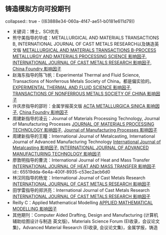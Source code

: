 ## 铸造模拟方向可投期刊
collapsed:: true
	- ((63888e34-060a-4f47-ae51-b0181e611d79))
- 关键词：博士，SCI优先
- 熊守美指导的毕成：METALLURGICAL AND MATERIALS TRANSACTIONS B, INTERNATIONAL JOURNAL OF CAST METALS RESEARCH以及铸造英文版 [METALLURGICAL AND MATERIALS TRANSACTIONS B-PROCESS METALLURGY AND MATERIALS PROCESSING SCIENCE 影响因子](http://www.letpub.com.cn/index.php?journalid=5839&page=journalapp&view=detail), [INTERNATIONAL JOURNAL OF CAST METALS RESEARCH 影响因子](http://www.letpub.com.cn/index.php?journalid=3682&page=journalapp&view=detail), [China Foundry 影响因子](http://www.letpub.com.cn/index.php?journalid=1697&page=journalapp&view=detail)
- 赵海东指导的陈飞帆：Experimental Thermal and Fluid Science, Transactions of Nonferrous Metals Society of China。都是偏实验的。 [EXPERIMENTAL THERMAL AND FLUID SCIENCE 影响因子](https://www.letpub.com.cn/index.php?journalid=2777&page=journalapp&view=detail), [TRANSACTIONS OF NONFERROUS METALS SOCIETY OF CHINA 影响因子](https://www.letpub.com.cn/index.php?journalid=7862&page=journalapp&view=detail)
- 许庆彦指导的邵珩：金属学报英文版 [ACTA METALLURGICA SINICA 影响因子](https://www.letpub.com.cn/index.php?journalid=125&page=journalapp&view=detail), [China Foundry 影响因子](http://www.letpub.com.cn/index.php?journalid=1697&page=journalapp&view=detail)
- 周建新指导的凌云：Journal of Materials Processing Technology, Journal of Manufacturing Processes [JOURNAL OF MATERIALS PROCESSING TECHNOLOGY 影响因子](https://www.letpub.com.cn/index.php?journalid=4771&page=journalapp&view=detail), [Journal of Manufacturing Processes 影响因子](https://www.letpub.com.cn/index.php?journalid=10057&page=journalapp&view=detail)
- 周建新指导的王瞳：International Journal of Metalcasting, International Journal of Advanced Manufacturing Technology [International Journal of Metalcasting 影响因子](https://www.letpub.com.cn/index.php?journalid=3802&page=journalapp&view=detail), [INTERNATIONAL JOURNAL OF ADVANCED MANUFACTURING TECHNOLOGY 影响因子](http://www.letpub.com.cn/index.php?journalid=3652&page=journalapp&view=detail)
- 廖敦明指导的曹流：International Journal of Heat and Mass Transfer [INTERNATIONAL JOURNAL OF HEAT AND MASS TRANSFER 影响因子](http://www.letpub.com.cn/index.php?journalid=3763&page=journalapp&view=detail)
  id:: 65519dda-6e4a-400f-8935-c53ec2acb6d0
- 林汉同指导的杨宠：International Journal of Cast Metals Research [INTERNATIONAL JOURNAL OF CAST METALS RESEARCH 影响因子](http://www.letpub.com.cn/index.php?journalid=3682&page=journalapp&view=detail)
- 田学雷指导的郑洪亮：International Journal of Cast Metals Research [INTERNATIONAL JOURNAL OF CAST METALS RESEARCH 影响因子](http://www.letpub.com.cn/index.php?journalid=3682&page=journalapp&view=detail)
- Reilly C：Applied Mathematical Modelling [APPLIED MATHEMATICAL MODELLING 影响因子](http://www.letpub.com.cn/index.php?journalid=739&page=journalapp&view=detail)
- 其他期刊：Computer Aided Drafting, Design and Manufacturing (计算机辅助绘图设计与制造 英文版)，Materials Science Forum (EI收录，会议论文集)，Advanced Material Research (EI收录, 会议论文集)，金属学报，铸造